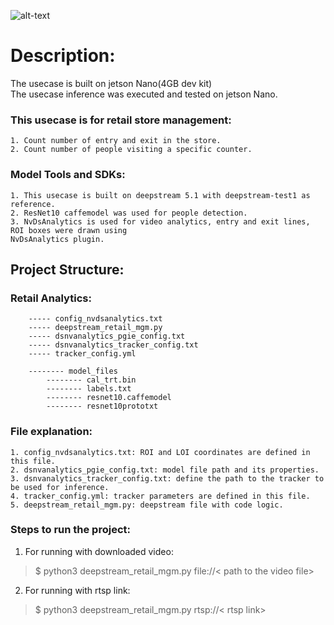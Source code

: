 ![alt-text](https://github.com/HitPant/nv_deepstream_apps/ds_retail_management/model_files/retail.gif)

# Description:

The usecase is built on jetson Nano(4GB dev kit)<br>
The usecase inference was executed and tested on jetson Nano.<br>


### This usecase is for retail store management: <br>
    1. Count number of entry and exit in the store.
    2. Count number of people visiting a specific counter.

### Model Tools and SDKs:<br>
    1. This usecase is built on deepstream 5.1 with deepstream-test1 as reference.
    2. ResNet10 caffemodel was used for people detection.
    3. NvDsAnalytics is used for video analytics, entry and exit lines, ROI boxes were drawn using 
    NvDsAnalytics plugin.

## **Project Structure:**<br>

### Retail Analytics:
        ----- config_nvdsanalytics.txt
        ----- deepstream_retail_mgm.py
        ----- dsnvanalytics_pgie_config.txt
        ----- dsnvanalytics_tracker_config.txt
        ----- tracker_config.yml

        -------- model_files
            -------- cal_trt.bin
            -------- labels.txt
            -------- resnet10.caffemodel
            -------- resnet10prototxt

### File explanation:<br>
    1. config_nvdsanalytics.txt: ROI and LOI coordinates are defined in this file.
    2. dsnvanalytics_pgie_config.txt: model file path and its properties.
    3. dsnvanalytics_tracker_config.txt: define the path to the tracker to be used for inference.
    4. tracker_config.yml: tracker parameters are defined in this file.
    5. deepstream_retail_mgm.py: deepstream file with code logic.


### Steps to run the project:<br>
1. For running with downloaded video:
> $ python3 deepstream_retail_mgm.py file://< path to the video file>
    
2. For running with rtsp link:
> $ python3 deepstream_retail_mgm.py rtsp://< rtsp link>


